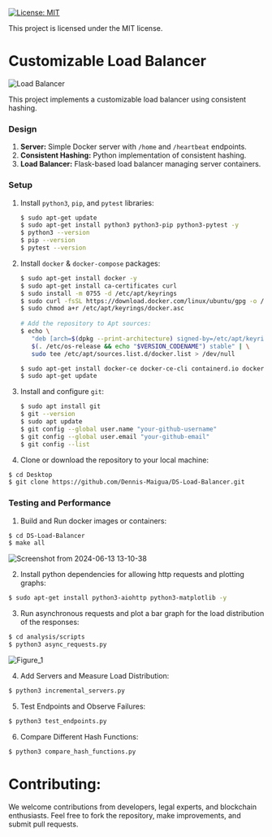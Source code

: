 [![License: MIT](https://img.shields.io/badge/License-MIT-yellow.svg)](https://opensource.org/licenses/MIT)

This project is licensed under the MIT license.

# Customizable Load Balancer

![Load Balancer](https://github.com/Dennis-Maigua/DS-Load-Balancer/assets/32156551/39a184e9-217b-4c3c-93f9-52b5281dcd28)

This project implements a customizable load balancer using consistent hashing.

### Design

1. **Server:** Simple Docker server with `/home` and `/heartbeat` endpoints.
2. **Consistent Hashing:** Python implementation of consistent hashing.
3. **Load Balancer:** Flask-based load balancer managing server containers.

### Setup

1. Install `python3`, `pip`, and `pytest` libraries:

   ```bash
   $ sudo apt-get update
   $ sudo apt-get install python3 python3-pip python3-pytest -y
   $ python3 --version
   $ pip --version
   $ pytest --version
   ```
   
2. Install `docker` & `docker-compose` packages:
  
   ```bash
   $ sudo apt-get install docker -y
   $ sudo apt-get install ca-certificates curl
   $ sudo install -m 0755 -d /etc/apt/keyrings
   $ sudo curl -fsSL https://download.docker.com/linux/ubuntu/gpg -o /etc/apt/keyrings/docker.asc
   $ sudo chmod a+r /etc/apt/keyrings/docker.asc
    
   # Add the repository to Apt sources:
   $ echo \
      "deb [arch=$(dpkg --print-architecture) signed-by=/etc/apt/keyrings/docker.asc] https://download.docker.com/linux/ubuntu \
      $(. /etc/os-release && echo "$VERSION_CODENAME") stable" | \
      sudo tee /etc/apt/sources.list.d/docker.list > /dev/null
   
   $ sudo apt-get install docker-ce docker-ce-cli containerd.io docker-buildx-plugin docker-compose-plugin
   $ sudo apt-get update
   ```
   
3. Install and configure `git`:
  
   ```bash
   $ sudo apt install git
   $ git --version
   $ sudo apt update
   $ git config --global user.name "your-github-username"
   $ git config --global user.email "your-github-email"
   $ git config --list
   ```

4. Clone or download the repository to your local machine:

  ```bash
  $ cd Desktop
  $ git clone https://github.com/Dennis-Maigua/DS-Load-Balancer.git
  ```

### Testing and Performance

1. Build and Run docker images or containers:

  ```bash
  $ cd DS-Load-Balancer
  $ make all
  ```

![Screenshot from 2024-06-13 13-10-38](https://github.com/Dennis-Maigua/DS-Load-Balancer/assets/32156551/f3d34404-de3b-437f-a8ff-89f4cc05256c)

2. Install python dependencies for allowing http requests and plotting graphs:

  ```bash
  $ sudo apt-get install python3-aiohttp python3-matplotlib -y
  ```

3. Run asynchronous requests and plot a bar graph for the load distribution of the responses:

  ```bash
  $ cd analysis/scripts
  $ python3 async_requests.py
  ```

![Figure_1](https://github.com/Dennis-Maigua/DS-Load-Balancer/assets/32156551/87cf4930-f2a4-4415-b3ea-64a022e9184a)

4. Add Servers and Measure Load Distribution:

  ```bash
  $ python3 incremental_servers.py
  ```

5. Test Endpoints and Observe Failures:

  ```bash
  $ python3 test_endpoints.py
  ```

6. Compare Different Hash Functions:

  ```bash
  $ python3 compare_hash_functions.py
  ```

# Contributing:

We welcome contributions from developers, legal experts, and blockchain enthusiasts. Feel free to fork the repository, make improvements, and submit pull requests.
